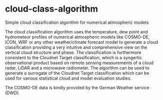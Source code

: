# cloud-class-algorithm
Simple cloud classification algorithm for numerical atmospheric models

The cloud classification algorithm uses the temperature, dew point and hydrometeor profiles of numerical atmospheric models like COSMO-DE, ICON, WRF or any other weather/climate forecast model to generate a cloud classification providing a very intuitive and comprehensive view on the vertical cloud structure and phase. The classification is furthermore consistent to the Cloudnet Target classification, which is a syngertic observational product based on remote sensing measurements of a cloud radar, LiDAR and a microwave radiometer. The algorithm can be used to generate a surrogate of the Cloudnet Target classification which can be used for various statistical cloud and model evaluation studies.

The COSMO-DE data is kindly provided by the German Weather service (DWD).
